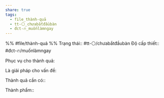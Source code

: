 ```yaml
---
share: true
tags:
  - file_thành-quả
  - tt-⚪_chưabắtđầubàn
  - đct-🔥_muốnlàmngay
---
```


%%
#file/thành-quả
%%
Trạng thái:: #tt-⚪/chưabắtđầubàn
Độ cấp thiết:: #đct-🔥/muốnlàmngay

Phục vụ cho thành quả:


Là giải pháp cho vấn đề:


Thành quả cần có:: 

Thành phẩm::
